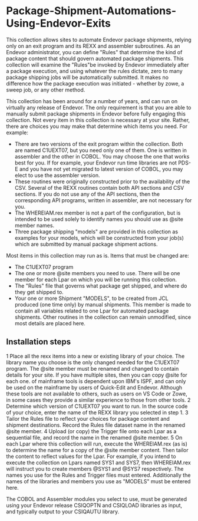 # Package-Shipment-Automations-Using-Endevor-Exits
This collection allows sites to automate Endevor package shipments, relying only on an exit program and its REXX and assembler subroutines.  As an Endevor administrator, you can define "Rules" that determine the kind of package content that should govern automated package shipments. This collection will examine the "Rules"be invoked by Endevor immediately after a package execution, and using whatever the rules dictate, zero to many package shipping jobs will be automatically submitted. It makes no difference how the package execution was initiated - whether by zowe, a sweep job, or any other method. 

This collection has been around for a number of years, and can run on virtually any release of Endevor. The only requirement is that you are able to manually submit package shipments in Endevor before fully engaging this collection. Not every item in this collection is necessary at your site. Rather, there are choices you may make that determine which items you need. For example:
 - There are two versions of the exit program within the collection. Both are named C1UEXT07, but you need only one of them. One is written in assembler and the other in COBOL. You may choose the one that works best for you. If for example, your Endevor run time libraries are not PDS-E and you have not yet migrated to latest version of COBOL, you may elect to use the assembler version.
 - These routines were originally constructed prior to the availability of the CSV. Several of the REXX routines contain both API sections and CSV sections. If you do not use any of the API sections, then the corresponding API programs, written in assembler, are not necessary for you.
  - The WHEREIAM.rex member is not a part of the configuration, but is intended to be used solely to identify names you should use as @site member names.
  - Three package shipping "models" are provided in this collection as examples for your models, which will be constructed from your job(s) which are submitted by manual package shipment actions.  

 Most items in this collection may run as is.  Items that must be changed are:
  * The C1UEXT07 program
  * The one or more @site members you need to use. There will be one member for each Lpar on which you will be running this collection.
  * The "Rules" file that governs what package get shipped, and where do they get shipped to.
  * Your one or more Shipment "MODELS", to be created from JCL produced (one time only) by manual shipments. This member is made to contain all variables related to one Lpar for automated package shipments. Other routines in the collection can remain unmodified, since most details are placed here. 
 
 ## Installation steps

 1 Place all the rexx items into a new or existing library of your choice. The library name you choose is the only changed needed for the C1UEXT07 program. The @site member must be renamed and changed to contain details for your site. If you have multiple sites, then you can copy @site for each one. of mainframe tools is dependent upon IBM's ISPF, and can only be used on the mainframe by users of Quick-Edit and Endevor. Although these tools are not available to others, such as users on VS Code or Zowe, in some cases they provide a similar experience to those from other tools.
 2 Determine which version of C1UEXT07 you want to run. In the source code of your choice, enter the name of the REXX library you selected in step 1.
 3 Tailor the Rules file to reflect your choices for package content and shipment destinations. Record the Rules file dataset name in the renamed @site member.
 4 Upload (or copy) the Trigger file onto each Lpar as a sequential file, and record the name in the renamed @site member.
 5 On each Lpar where this collection will run, execute the WHEREIAM.rex (as is) to determine the name for a copy of the @site member content. Then tailor the content to reflect values for the Lpar. For example, if you intend to execute the collection on Lpars named SYS1 and SYS7, then WHEREIAM.rex will instruct you to create members @SYS1 and @SYS7 respectively. The names you use for the Rules and Trigger files must entered. Additionally the names of the libraries and members you use as "MODELS" must be entered here.


The COBOL and Assembler modules you select to use, must be generated using your Endevor release CSIQOPTN and CSIQLOAD libraries as input, and typically output to your CSIQAUTU library.

